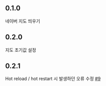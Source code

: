 ## 0.1.0
네이버 지도 띄우기

## 0.2.0
지도 초기값 설정

## 0.2.1
Hot reload / hot restart 시 발생하던 오류 수정 [#9](https://github.com/flutterstudygn/flutter_naver_map_plugin/issues/9)